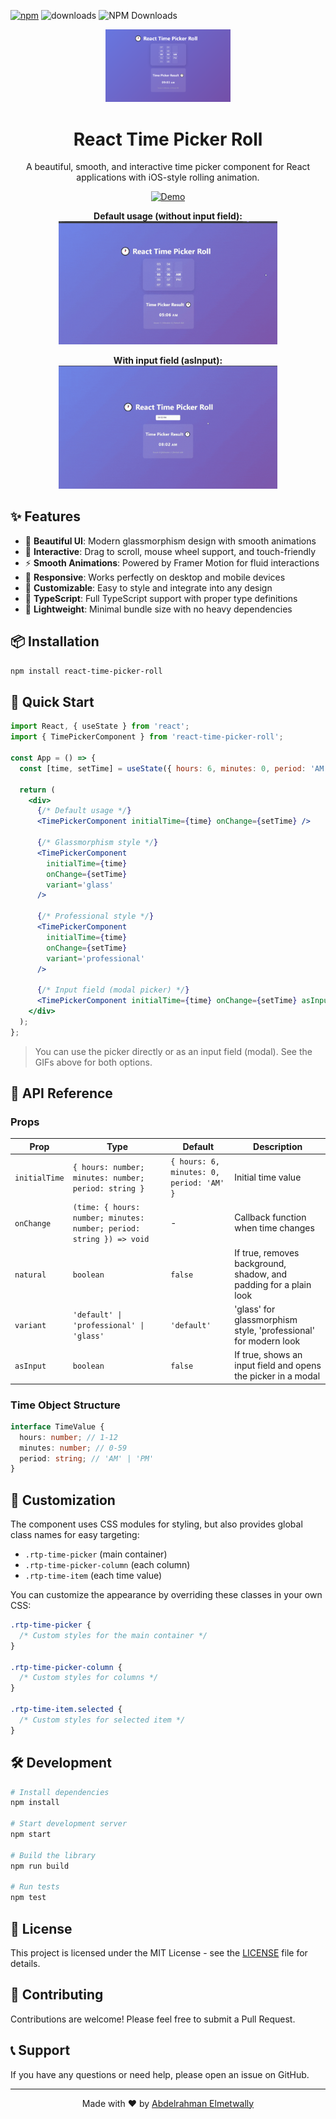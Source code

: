 [![npm](https://img.shields.io/npm/v/react-time-picker-roll)](https://www.npmjs.com/package/react-time-picker-roll) ![downloads](https://img.shields.io/npm/dt/react-time-picker-roll?color=blue&logo=npm&logoColor=blue) ![NPM Downloads](https://img.shields.io/npm/d18m/react-time-picker-roll)

<div align="center">
  <img src="https://raw.githubusercontent.com/abdelrahmanm98/react-time-picker-roll/main/assets/Time-Picker1.png" alt="React Time Picker Roll Logo" width="200"/>
  
  # React Time Picker Roll
  
  A beautiful, smooth, and interactive time picker component for React applications with iOS-style rolling animation.
  
  [![Demo](https://img.shields.io/badge/Live%20Demo-View%20Here-blue?style=for-the-badge&logo=vercel)](https://time-picker-demo.vercel.app)
  
  <b>Default usage (without input field):</b><br/>
  <img src="https://raw.githubusercontent.com/abdelrahmanm98/react-time-picker-roll/main/assets/Time-Picker2.gif" alt="Time Picker Demo" width="350"/>
  
  <b>With input field (asInput):</b><br/>
  <img src="https://raw.githubusercontent.com/abdelrahmanm98/react-time-picker-roll/main/assets/Time-Picker2aslink2.gif" alt="Time Picker as Input Demo" width="350"/>
</div>

## ✨ Features

- 🎨 **Beautiful UI**: Modern glassmorphism design with smooth animations
- 🎯 **Interactive**: Drag to scroll, mouse wheel support, and touch-friendly
- ⚡ **Smooth Animations**: Powered by Framer Motion for fluid interactions
- 📱 **Responsive**: Works perfectly on desktop and mobile devices
- 🎪 **Customizable**: Easy to style and integrate into any design
- 🔧 **TypeScript**: Full TypeScript support with proper type definitions
- 🚀 **Lightweight**: Minimal bundle size with no heavy dependencies

## 📦 Installation

```bash
npm install react-time-picker-roll
```

## 🚀 Quick Start

```jsx
import React, { useState } from 'react';
import { TimePickerComponent } from 'react-time-picker-roll';

const App = () => {
  const [time, setTime] = useState({ hours: 6, minutes: 0, period: 'AM' });

  return (
    <div>
      {/* Default usage */}
      <TimePickerComponent initialTime={time} onChange={setTime} />

      {/* Glassmorphism style */}
      <TimePickerComponent
        initialTime={time}
        onChange={setTime}
        variant='glass'
      />

      {/* Professional style */}
      <TimePickerComponent
        initialTime={time}
        onChange={setTime}
        variant='professional'
      />

      {/* Input field (modal picker) */}
      <TimePickerComponent initialTime={time} onChange={setTime} asInput />
    </div>
  );
};
```

> You can use the picker directly or as an input field (modal). See the GIFs above for both options.

## 📖 API Reference

### Props

| Prop          | Type                                                                 | Default                                  | Description                                                       |
| ------------- | -------------------------------------------------------------------- | ---------------------------------------- | ----------------------------------------------------------------- |
| `initialTime` | `{ hours: number; minutes: number; period: string }`                 | `{ hours: 6, minutes: 0, period: 'AM' }` | Initial time value                                                |
| `onChange`    | `(time: { hours: number; minutes: number; period: string }) => void` | -                                        | Callback function when time changes                               |
| `natural`     | `boolean`                                                            | `false`                                  | If true, removes background, shadow, and padding for a plain look |
| `variant`     | `'default' \| 'professional' \| 'glass'`                             | `'default'`                              | 'glass' for glassmorphism style, 'professional' for modern look   |
| `asInput`     | `boolean`                                                            | `false`                                  | If true, shows an input field and opens the picker in a modal     |

### Time Object Structure

```typescript
interface TimeValue {
  hours: number; // 1-12
  minutes: number; // 0-59
  period: string; // 'AM' | 'PM'
}
```

## 🎨 Customization

The component uses CSS modules for styling, but also provides global class names for easy targeting:

- `.rtp-time-picker` (main container)
- `.rtp-time-picker-column` (each column)
- `.rtp-time-item` (each time value)

You can customize the appearance by overriding these classes in your own CSS:

```css
.rtp-time-picker {
  /* Custom styles for the main container */
}

.rtp-time-picker-column {
  /* Custom styles for columns */
}

.rtp-time-item.selected {
  /* Custom styles for selected item */
}
```

## 🛠️ Development

```bash
# Install dependencies
npm install

# Start development server
npm start

# Build the library
npm run build

# Run tests
npm test
```

## 📄 License

This project is licensed under the MIT License - see the [LICENSE](LICENSE) file for details.

## 🤝 Contributing

Contributions are welcome! Please feel free to submit a Pull Request.

## 📞 Support

If you have any questions or need help, please open an issue on GitHub.

---

<div align="center">
  Made with ❤️ by <a href="https://github.com/abdelrahmanm98">Abdelrahman Elmetwally</a>
</div>
